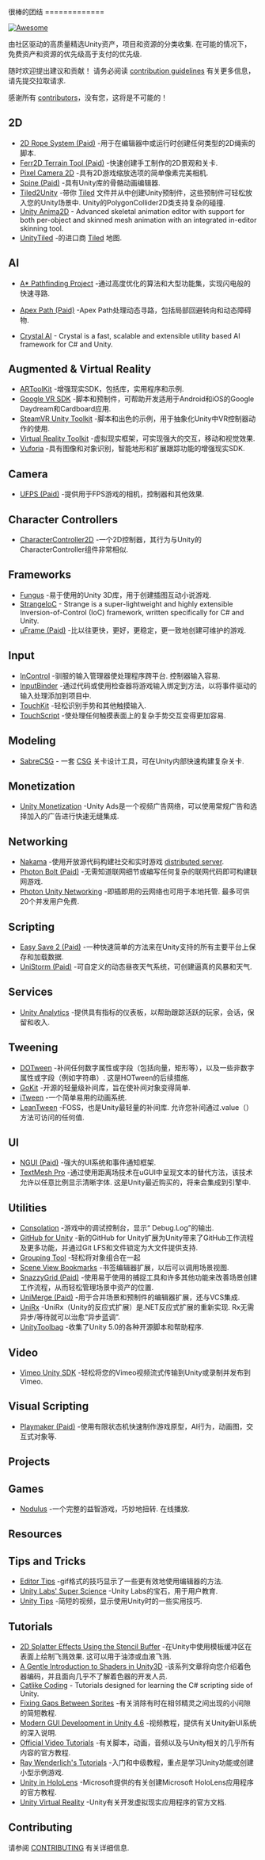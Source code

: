 <div class="github-widget" data-repo="RyanNielson/awesome-unity"></div>
<script async src="https://pagead2.googlesyndication.com/pagead/js/adsbygoogle.js"></script><ins class="adsbygoogle" style="display:block" data-ad-client="ca-pub-6890694312814945" data-ad-slot="5473692530" data-ad-format="auto"  data-full-width-responsive="true"></ins><script>(adsbygoogle = window.adsbygoogle || []).push({});</script>
很棒的团结
=============

[![Awesome](https://cdn.rawgit.com/sindresorhus/awesome/d7305f38d29fed78fa85652e3a63e154dd8e8829/media/badge.svg)](https://github.com/sindresorhus/awesome)

由社区驱动的高质量精选Unity资产，项目和资源的分类收集. 在可能的情况下，免费资产和资源的优先级高于支付的优先级.

随时欢迎提出建议和贡献！ 请务必阅读 [contribution guidelines](https://github.com/RyanNielson/awesome-unity/blob/master/CONTRIBUTING.md) 有关更多信息，请先提交拉取请求.

感谢所有 [contributors](https://github.com/ryannielson/awesome-unity/graphs/contributors)，没有您，这将是不可能的！


## 2D

* [2D Rope System (Paid)](https://assetstore.unity.com/packages/tools/sprite-management/2d-rope-system-17722) -用于在编辑器中或运行时创建任何类型的2D绳索的脚本.
* [Ferr2D Terrain Tool (Paid)](https://assetstore.unity.com/packages/tools/level-design/ferr2d-terrain-tool-11653) -快速创建手工制作的2D景观和关卡.
* [Pixel Camera 2D](https://github.com/RyanNielson/PixelCamera2D) -具有2D游戏缩放选项的简单像素完美相机.
* [Spine (Paid)](http://esotericsoftware.com) -具有Unity库的骨骼动画编辑器.
* [Tiled2Unity](http://www.seanba.com/tiled2unity) -带你 [Tiled](http://www.mapeditor.org) 文件并从中创建Unity预制件，这些预制件可轻松放入您的Unity场景中.  Unity的PolygonCollider2D类支持复杂的碰撞.
* [Unity Anima2D](https://assetstore.unity.com/packages/2d/characters/anima2d-no-longer-supported-replaced-by-2d-animation-79840) - Advanced skeletal animation editor with support for both per-object and skinned mesh animation with an integrated in-editor skinning tool.
* [UnityTiled](https://github.com/nickgravelyn/UnityTiled) -的进口商 [Tiled](http://www.mapeditor.org) 地图.

## AI

* [A* Pathfinding Project](http://arongranberg.com/astar/) -通过高度优化的算法和大型功能集，实现闪电般的快速寻路.
* [Apex Path (Paid)](https://assetstore.unity.com/packages/tools/ai/apex-path-17943) -Apex Path处理动态寻路，包括局部回避转向和动态障碍物.

* [Crystal AI](https://github.com/igiagkiozis/CrystalAI) - Crystal is a fast, scalable and extensible utility based AI framework for C# and Unity.

## Augmented & Virtual Reality
* [ARToolKit](http://artoolkit.org/documentation/doku.php?id=6_Unity:unity_about) -增强现实SDK，包括库，实用程序和示例.
* [Google VR SDK](https://developers.google.com/vr/unity) -脚本和预制件，可帮助开发适用于Android和iOS的Google Daydream和Cardboard应用.
* [SteamVR Unity Toolkit](https://assetstore.unity.com/packages/tools/integration/vrtk-virtual-reality-toolkit-vr-toolkit-64131) -脚本和出色的示例，用于抽象化Unity中VR控制器动作的使用.
* [Virtual Reality Toolkit](http://github.com/thestonefox/vrtk) -虚拟现实框架，可实现强大的交互，移动和视觉效果.
* [Vuforia](https://vuforia.com/) -具有图像和对象识别，智能地形和扩展跟踪功能的增强现实SDK.

## Camera

* [UFPS (Paid)](https://assetstore.unity.com/packages/templates/systems/ufps-ultimate-fps-2943) -提供用于FPS游戏的相机，控制器和其他效果.

## Character Controllers

* [CharacterController2D](https://github.com/prime31/CharacterController2D) -一个2D控制器，其行为与Unity的CharacterController组件非常相似.

## Frameworks

* [Fungus](https://github.com/snozbot/fungus) -易于使用的Unity 3D库，用于创建插图互动小说游戏.
* [StrangeIoC](http://strangeioc.github.io/strangeioc/) - Strange is a super-lightweight and highly extensible Inversion-of-Control (IoC) framework, written specifically for C# and Unity.
* [uFrame (Paid)](https://assetstore.unity.com/packages/tools/visual-scripting/uframe-game-framework-14381) -比以往更快，更好，更稳定，更一致地创建可维护的游戏.

## Input

* [InControl](https://github.com/pbhogan/InControl)  -驯​​服的输入管理器使处理程序跨平台. 控制器输入容易.
* [InputBinder](https://github.com/RyanNielson/InputBinder) -通过代码或使用检查器将游戏输入绑定到方法，以将事件驱动的输入处理添加到项目中.
* [TouchKit](https://github.com/prime31/TouchKit) -轻松识别手势和其他触摸输入.
* [TouchScript](https://github.com/TouchScript/TouchScript) -使处理任何触摸表面上的复杂手势交互变得更加容易.

## Modeling
* [SabreCSG](http://sabrecsg.com/) - 一套 [CSG](https://en.wikipedia.org/wiki/Constructive_solid_geometry) 关卡设计工具，可在Unity内部快速构建复杂关卡. 

## Monetization
* [Unity Monetization](https://assetstore.unity.com/packages/add-ons/services/unity-monetization-66123) -Unity Ads是一个视频广告网络，可以使用常规广告和选择加入的广告进行快速无缝集成.

## Networking

* [Nakama](https://assetstore.unity.com/packages/tools/network/nakama-81338) -使用开放源代码构建社交和实时游戏 [distributed server](https://github.com/heroiclabs/nakama).
* [Photon Bolt (Paid)](https://assetstore.unity.com/packages/tools/network/photon-bolt-free-127156) -无需知道联网细节或编写任何复杂的联网代码即可构建联网游戏.
* [Photon Unity Networking](https://assetstore.unity.com/packages/tools/network/photon-unity-networking-classic-free-1786)  -即插即用的云网络也可用于本地托管. 最多可供20个并发用户免费.

## Scripting
* [Easy Save 2 (Paid)](https://assetstore.unity.com/packages/tools/input-management/easy-save-the-complete-save-load-asset-768) -一种快速简单的方法来在Unity支持的所有主要平台上保存和加载数据.
* [UniStorm (Paid)](https://assetstore.unity.com/packages/tools/particles-effects/unistorm-volumetric-clouds-sky-modular-weather-and-cloud-shadows-2714) -可自定义的动态昼夜天气系统，可创建逼真的风暴和天气.

## Services
* [Unity Analytics](https://docs.unity3d.com/Manual/UnityAnalyticsSetup.html) -提供具有指标的仪表板，以帮助跟踪活跃的玩家，会话，保留和收入.

## Tweening

* [DOTween](https://assetstore.unity.com/packages/tools/animation/dotween-hotween-v2-27676)  -补间任何数字属性或字段（包括向量，矩形等），以及一些非数字属性或字段（例如字符串）. 这是HOTween的后续措施.
* [GoKit](https://github.com/prime31/GoKit) -开源的轻量级补间库，旨在使补间对象变得简单.
* [iTween](https://assetstore.unity.com/packages/tools/animation/itween-84) -一个简单易用的动画系统.
* [LeanTween](https://assetstore.unity.com/packages/tools/animation/leantween-3595)  -FOSS，也是Unity最轻量的补间库. 允许您补间通过.value（）方法可访问的任何值.

## UI

* [NGUI (Paid)](https://assetstore.unity.com/packages/tools/gui/ngui-next-gen-ui-2413) -强大的UI系统和事件通知框架.
* [TextMesh Pro](https://docs.unity3d.com/Packages/com.unity.textmeshpro@1.3/manual/index.html)  -通过使用距离场技术在uGUI中呈现文本的替代方法，该技术允许以任意比例显示清晰字体. 这是Unity最近购买的，将来会集成到引擎中.

## Utilities

* [Consolation](https://github.com/mminer/consolation) -游戏中的调试控制台，显示“ Debug.Log”的输出.
* [GitHub for Unity](https://unity.github.com/) -新的GitHub for Unity扩展为Unity带来了GitHub工作流程及更多功能，并通过Git LFS和文件锁定为大文件提供支持.
* [Grouping Tool](https://assetstore.unity.com/packages/tools/utilities/grouping-tool-147552) -轻松将对象组合在一起
* [Scene View Bookmarks](https://github.com/mminer/scene-view-bookmarks) -书签编辑器扩展，以后可以调用场景视图.
* [SnazzyGrid (Paid)](https://assetstore.unity.com/packages/tools/level-design/snazzygrid2-19245) -使用易于使用的捕捉工具和许多其他功能来改善场景创建工作流程，从而轻松管理场景中资产的位置.
* [UniMerge (Paid)](https://assetstore.unity.com/packages/tools/version-control/unimerge-9733) -用于合并场景和预制件的编辑器扩展，还与VCS集成.
* [UniRx](https://github.com/neuecc/UniRx)  -UniRx（Unity的反应式扩展）是.NET反应式扩展的重新实现.  Rx无需异步/等待就可以治愈“异步蓝调”.
* [UnityToolbag](https://github.com/nickgravelyn/unitytoolbag) -收集了Unity 5.0的各种开源脚本和帮助程序.

## Video

* [Vimeo Unity SDK](https://github.com/vimeo/vimeo-unity-sdk) -轻松将您的Vimeo视频流式传输到Unity或录制并发布到Vimeo.

## Visual Scripting

* [Playmaker (Paid)](https://assetstore.unity.com/packages/tools/visual-scripting/playmaker-368) -使用有限状态机快速制作游戏原型，AI行为，动画图，交互式对象等.

## Projects

## Games

* [Nodulus](https://github.com/Hyperparticle/nodulus)  -一个完整的益智游戏，巧妙地扭转. 在线播放.

## Resources

## Tips and Tricks

* [Editor Tips](http://imgur.com/a/2w7zd) -gif格式的技巧显示了一些更有效地使用编辑器的方法.
* [Unity Labs' Super Science](https://github.com/Unity-Technologies/SuperScience) -Unity Labs的宝石，用于用户教育.
* [Unity Tips](https://unity3d.com/learn/tutorials/topics/tips) -简短的视频，显示使用Unity时的一些实用技巧.

## Tutorials

* [2D Splatter Effects Using the Stencil Buffer](http://nielson.io/2015/12/splatter-effects-in-unity-using-the-stencil-buffer)  -在Unity中使用模板缓冲区在表面上绘制飞溅效果. 这可以用于油漆或血液飞溅.
* [A Gentle Introduction to Shaders in Unity3D](http://www.alanzucconi.com/2015/06/10/a-gentle-introduction-to-shaders-in-unity3d) -该系列文章将向您介绍着色器编码，并且面向几乎不了解着色器的开发人员.
* [Catlike Coding](http://catlikecoding.com/unity/tutorials/) - Tutorials designed for learning the C# scripting side of Unity.
* [Fixing Gaps Between Sprites](http://nielson.io/2015/10/fixing-gaps-between-sprites-better-2d-in-unity-part-2) -有关消除有时在相邻精灵之间出现的小间隙的简短教程.
* [Modern GUI Development in Unity 4.6](https://www.youtube.com/playlist?list=PLt_Y3Hw1v3QTEbh8fQV1DUOUIh9nF0k6c) -视频教程，提供有关Unity新UI系统的深入说明. 
* [Official Video Tutorials](http://unity3d.com/learn/tutorials/modules) -有关脚本，动画，音频以及与Unity相关的几乎所有内容的官方教程.
* [Ray Wenderlich's Tutorials](http://www.raywenderlich.com/category/unity) -入门和中级教程，重点是学习Unity功能或创建小型示例游戏.
* [Unity in HoloLens](https://developer.microsoft.com/en-us/windows/holographic/unity_development_overview) -Microsoft提供的有关创建Microsoft HoloLens应用程序的官方教程.
* [Unity Virtual Reality](http://docs.unity3d.com/Manual/VROverview.html) -Unity有关开发虚拟现实应用程序的官方文档.

## Contributing
请参阅 [CONTRIBUTING](https://github.com/RyanNielson/awesome-unity/blob/master/CONTRIBUTING.md) 有关详细信息.
